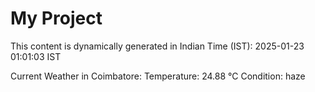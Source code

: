 # My Project

This content is dynamically generated in Indian Time (IST): 2025-01-23 01:01:03 IST


Current Weather in Coimbatore:
Temperature: 24.88 °C
Condition: haze
